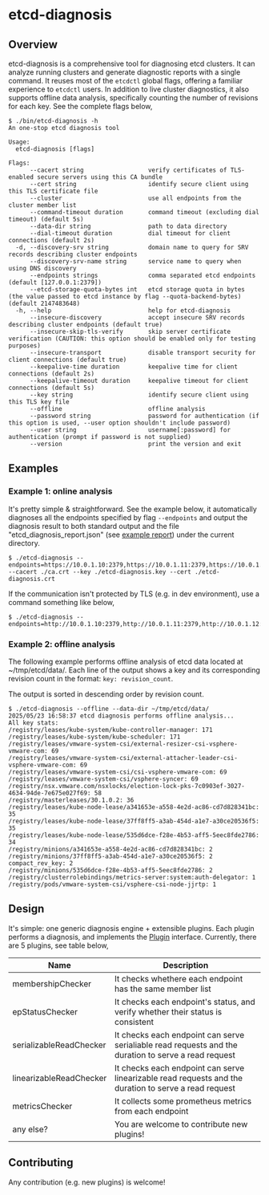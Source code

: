 # etcd-diagnosis

## Overview
etcd-diagnosis is a comprehensive tool for diagnosing etcd clusters. It can analyze running clusters and
generate diagnostic reports with a single command. It reuses most of the `etcdctl` global flags, offering a
familiar experience to `etcdctl` users. In addition to live cluster diagnostics, it also supports offline
data analysis, specifically counting the number of revisions for each key. See the complete flags below,

```
$ ./bin/etcd-diagnosis -h
An one-stop etcd diagnosis tool

Usage:
  etcd-diagnosis [flags]

Flags:
      --cacert string                  verify certificates of TLS-enabled secure servers using this CA bundle
      --cert string                    identify secure client using this TLS certificate file
      --cluster                        use all endpoints from the cluster member list
      --command-timeout duration       command timeout (excluding dial timeout) (default 5s)
      --data-dir string                path to data directory
      --dial-timeout duration          dial timeout for client connections (default 2s)
  -d, --discovery-srv string           domain name to query for SRV records describing cluster endpoints
      --discovery-srv-name string      service name to query when using DNS discovery
      --endpoints strings              comma separated etcd endpoints (default [127.0.0.1:2379])
      --etcd-storage-quota-bytes int   etcd storage quota in bytes (the value passed to etcd instance by flag --quota-backend-bytes) (default 2147483648)
  -h, --help                           help for etcd-diagnosis
      --insecure-discovery             accept insecure SRV records describing cluster endpoints (default true)
      --insecure-skip-tls-verify       skip server certificate verification (CAUTION: this option should be enabled only for testing purposes)
      --insecure-transport             disable transport security for client connections (default true)
      --keepalive-time duration        keepalive time for client connections (default 2s)
      --keepalive-timeout duration     keepalive timeout for client connections (default 5s)
      --key string                     identify secure client using this TLS key file
      --offline                        offline analysis
      --password string                password for authentication (if this option is used, --user option shouldn't include password)
      --user string                    username[:password] for authentication (prompt if password is not supplied)
      --version                        print the version and exit
```

## Examples
### Example 1: online analysis
It's pretty simple & straightforward. See the example below, it automatically diagnoses all the endpoints specified by
flag `--endpoints` and output the diagnosis result to both standard output and the file "etcd_diagnosis_report.json"
(see [example report](https://github.com/ahrtr/etcd-diagnosis/blob/main/examples/etcd_diagnosis_report.json))
under the current directory.

```
$ ./etcd-diagnosis --endpoints=https://10.0.1.10:2379,https://10.0.1.11:2379,https://10.0.1.12:2379 --cacert ./ca.crt --key ./etcd-diagnosis.key --cert ./etcd-diagnosis.crt
```

If the communication isn't protected by TLS (e.g. in dev environment), use a command something like below,
```
$ ./etcd-diagnosis --endpoints=http://10.0.1.10:2379,http://10.0.1.11:2379,http://10.0.1.12:2379
```

### Example 2: offline analysis

The following example performs offline analysis of etcd data located at ~/tmp/etcd/data/.
Each line of the output shows a key and its corresponding revision count in the format:
`key: revision_count`.

The output is sorted in descending order by revision count.

```
$ ./etcd-diagnosis --offline --data-dir ~/tmp/etcd/data/
2025/05/23 16:58:37 etcd diagnosis performs offline analysis...
All key stats:
/registry/leases/kube-system/kube-controller-manager: 171
/registry/leases/kube-system/kube-scheduler: 171
/registry/leases/vmware-system-csi/external-resizer-csi-vsphere-vmware-com: 69
/registry/leases/vmware-system-csi/external-attacher-leader-csi-vsphere-vmware-com: 69
/registry/leases/vmware-system-csi/csi-vsphere-vmware-com: 69
/registry/leases/vmware-system-csi/vsphere-syncer: 69
/registry/nsx.vmware.com/nsxlocks/election-lock-pks-7c0903ef-3027-4634-94de-7e675e027f69: 58
/registry/masterleases/30.1.0.2: 36
/registry/leases/kube-node-lease/a341653e-a558-4e2d-ac86-cd7d828341bc: 35
/registry/leases/kube-node-lease/37ff8ff5-a3ab-454d-a1e7-a30ce20536f5: 35
/registry/leases/kube-node-lease/535d6dce-f28e-4b53-aff5-5eec8fde2786: 34
/registry/minions/a341653e-a558-4e2d-ac86-cd7d828341bc: 2
/registry/minions/37ff8ff5-a3ab-454d-a1e7-a30ce20536f5: 2
compact_rev_key: 2
/registry/minions/535d6dce-f28e-4b53-aff5-5eec8fde2786: 2
/registry/clusterrolebindings/metrics-server:system:auth-delegator: 1
/registry/pods/vmware-system-csi/vsphere-csi-node-jjrtp: 1
```

## Design
It's simple: one generic diagnosis engine + extensible plugins. Each plugin performs a diagnosis, and implements the
[Plugin](https://github.com/ahrtr/etcd-diagnosis/blob/67a33648b652430735af7b4b79037dc59171400c/engine/intf/plugin.go#L3)
interface. Currently, there are 5 plugins, see table below,

| Name                    | Description                                                                                           |
|-------------------------|-------------------------------------------------------------------------------------------------------|
| membershipChecker       | It checks whethere each endpoint has the same member list                                             |
| epStatusChecker         | It checks each endpoint's status, and verify whether their status is consistent                       |
| serializableReadChecker | It checks each endpoint can serve serialiable read requests and the duration to serve a read request  |
| linearizableReadChecker | It checks each endpoint can serve linearizable read requests and the duration to serve a read request |
| metricsChecker          | It collects some prometheus metrics from each endpoint                                                |
| any else?               | You are welcome to contribute new plugins!                                                            |

## Contributing
Any contribution (e.g. new plugins) is welcome!
